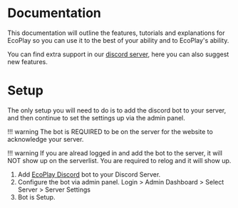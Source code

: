 Documentation
=========

This documentation will outline the features, tutorials and explanations for EcoPlay so you can use it to the best of your ability and to EcoPlay's ability.

You can find extra support in our [discord server](https://u.harrysmith.dev/jbot), here you can also suggest new features.

Setup
=====

The only setup you will need to do is to add the discord bot to your server, and then continue to set the settings up via the admin panel.

!!! warning
    The bot is REQUIRED to be on the server for the website to acknowledge your server.

!!! warning
    If you are alread logged in and add the bot to the server, it will NOT show up on the serverlist. You are required to relog and it will show up.

1. Add [EcoPlay Discord](https://discord.com/api/oauth2/authorize?client_id=767749360586326026&permissions=8&scope=bot) bot to your Discord Server.
2. Configure the bot via admin panel. Login > Admin Dashboard > Select Server > Server Settings
3. Bot is Setup.

